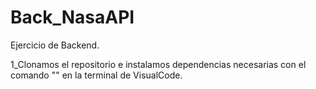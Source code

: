 # Back_NasaAPI
Ejercicio de Backend.

1_Clonamos el repositorio e instalamos dependencias necesarias con el comando "" en la terminal de VisualCode. 
